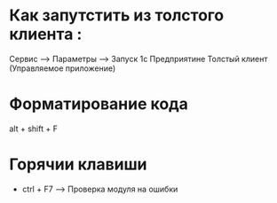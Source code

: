  # Как запутстить из толстого клиента :
 Сервис --> Параметры --> Запуск 1с Предприятине Толстый клиент (Управляемое приложение)

 # Форматирование кода
 alt + shift + F

 # Горячии клавиши
 + ctrl + F7 --> Проверка модуля на ошибки